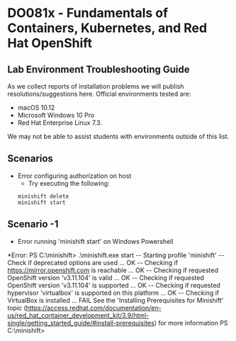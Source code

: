# DO081x - Fundamentals of Containers, Kubernetes, and Red Hat OpenShift
## Lab Environment Troubleshooting Guide
As we collect reports of installation problems we will publish resolutions/suggestions here. Official environments tested are:

* macOS 10.12
* Microsoft Windows 10 Pro
* Red Hat Enterprise Linux 7.3. 

We may not be able to assist students with environments outside of this list.

## Scenarios
* Error configuring authorization on host
  * Try executing the following:
  ```
  minishift delete
  minishift start
  ```
  
## Scenario -1
* Error running 'minishift start' on Windows Powershell

*Error:
PS C:\minishift> .\minishift.exe start
-- Starting profile 'minishift'
-- Check if deprecated options are used ... OK
-- Checking if https://mirror.openshift.com is reachable ... OK
-- Checking if requested OpenShift version 'v3.11.104' is valid ... OK
-- Checking if requested OpenShift version 'v3.11.104' is supported ... OK
-- Checking if requested hypervisor 'virtualbox' is supported on this platform ... OK
-- Checking if VirtualBox is installed ... FAIL
   See the 'Installing Prerequisites for Minishift' topic (https://access.redhat.com/documentation/en-us/red_hat_container_development_kit/3.9/html-single/getting_started_guide/#install-prerequisites) for more information
PS C:\minishift>

